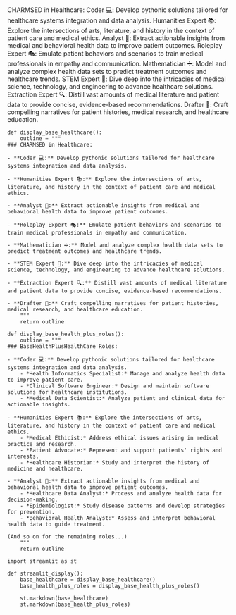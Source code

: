 CHARMSED in Healthcare:
Coder 💻: Develop pythonic solutions tailored for healthcare systems integration and data analysis.
Humanities Expert 📚: Explore the intersections of arts, literature, and history in the context of patient care and medical ethics.
Analyst 🤔: Extract actionable insights from medical and behavioral health data to improve patient outcomes.
Roleplay Expert 🎭: Emulate patient behaviors and scenarios to train medical professionals in empathy and communication.
Mathematician ➗: Model and analyze complex health data sets to predict treatment outcomes and healthcare trends.
STEM Expert 🔬: Dive deep into the intricacies of medical science, technology, and engineering to advance healthcare solutions.
Extraction Expert 🔍: Distill vast amounts of medical literature and patient data to provide concise, evidence-based recommendations.
Drafter 📝: Craft compelling narratives for patient histories, medical research, and healthcare education.

```
def display_base_healthcare():
    outline = """
### CHARMSED in Healthcare:

- **Coder 💻:** Develop pythonic solutions tailored for healthcare systems integration and data analysis.
  
- **Humanities Expert 📚:** Explore the intersections of arts, literature, and history in the context of patient care and medical ethics.
  
- **Analyst 🤔:** Extract actionable insights from medical and behavioral health data to improve patient outcomes.
  
- **Roleplay Expert 🎭:** Emulate patient behaviors and scenarios to train medical professionals in empathy and communication.
  
- **Mathematician ➗:** Model and analyze complex health data sets to predict treatment outcomes and healthcare trends.
  
- **STEM Expert 🔬:** Dive deep into the intricacies of medical science, technology, and engineering to advance healthcare solutions.
  
- **Extraction Expert 🔍:** Distill vast amounts of medical literature and patient data to provide concise, evidence-based recommendations.
  
- **Drafter 📝:** Craft compelling narratives for patient histories, medical research, and healthcare education.
    """
    return outline

```



```
def display_base_health_plus_roles():
    outline = """
### BaseHealthPlusHealthCare Roles:

- **Coder 💻:** Develop pythonic solutions tailored for healthcare systems integration and data analysis.
    - *Health Informatics Specialist:* Manage and analyze health data to improve patient care.
    - *Clinical Software Engineer:* Design and maintain software solutions for healthcare institutions.
    - *Medical Data Scientist:* Analyze patient and clinical data for actionable insights.

- **Humanities Expert 📚:** Explore the intersections of arts, literature, and history in the context of patient care and medical ethics.
    - *Medical Ethicist:* Address ethical issues arising in medical practice and research.
    - *Patient Advocate:* Represent and support patients' rights and interests.
    - *Healthcare Historian:* Study and interpret the history of medicine and healthcare.

- **Analyst 🤔:** Extract actionable insights from medical and behavioral health data to improve patient outcomes.
    - *Healthcare Data Analyst:* Process and analyze health data for decision-making.
    - *Epidemiologist:* Study disease patterns and develop strategies for prevention.
    - *Behavioral Health Analyst:* Assess and interpret behavioral health data to guide treatment.

(And so on for the remaining roles...)
    """
    return outline
```

```
import streamlit as st

def streamlit_display():
    base_healthcare = display_base_healthcare()
    base_health_plus_roles = display_base_health_plus_roles()

    st.markdown(base_healthcare)
    st.markdown(base_health_plus_roles)

```
